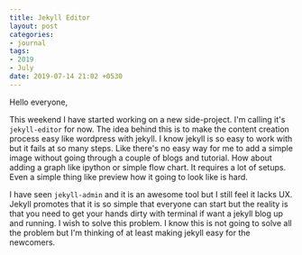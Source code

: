 ```yaml
---
title: Jekyll Editor
layout: post
categories:
- journal
tags:
- 2019
- July
date: 2019-07-14 21:02 +0530
---
```

Hello everyone,

This weekend I have started working on a new side-project. I'm calling it's `jekyll-editor` for now.
The idea behind this is to make the content creation process easy like wordpress with jekyll. I know jekyll is so easy to work with but it fails at so many steps. Like there's no easy way for me to add a simple image without going through a couple of blogs and tutorial. How about adding a graph like ipython or simple flow chart. It requires a lot of setups.
Even a simple thing like preview how it going to look like is hard. 

I have seen `jekyll-admin` and it is an awesome tool but I still feel it lacks UX. Jekyll promotes that it is so simple that everyone can start but the reality is that you need to get your hands dirty with terminal if want a jekyll blog up and running. I wish to solve this problem.
I know this is not going to solve all the problem but I'm thinking of at least making jekyll easy for the newcomers.

